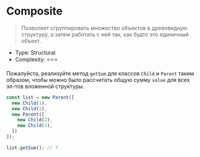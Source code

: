 # Composite

> Позволяет сгруппировать множество объектов в древовидную структуру,
> а затем работать с ней так, как будто это единичный объект.

- Type: Structural
- Complexity: ⭐⭐⭐

Пожалуйста, реализуйте метод `getSum` для классов `Child` и `Parent` 
таким образом, чтобы можно было рассчитать общую сумму `value` для
всех эл-тов вложенной структуры.

```js
const list = new Parent([
  new Child(1),
  new Child(1),
  new Parent([
    new Child(2),
    new Child(3),
  ])
]);

list.getSum(); // 7
```